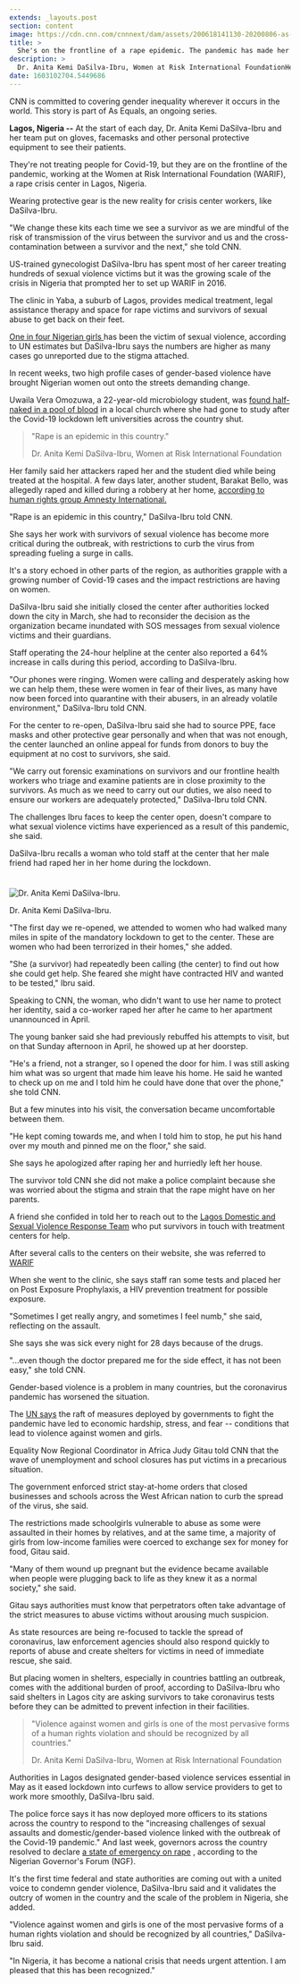 ```yaml
--- 
extends: _layouts.post 
section: content 
image: https://cdn.cnn.com/cnnnext/dam/assets/200618141130-20200806-as-equals-gbv-nigeria-gfx-super-tease.jpg 
title: > 
  She's on the frontline of a rape epidemic. The pandemic has made her work more dangerous 
description: > 
  Dr. Anita Kemi DaSilva-Ibru, Women at Risk International FoundationHer family said her attackers raped her and the student died while being treated at the hospital."Rape is an epidemic in this country," DaSilva-Ibru told CNN.As much as we need to carry out our duties, we also need to ensure our workers are adequately protected," DaSilva-Ibru told CNN.The challenges Ibru faces to keep the center open, doesn't compare to what sexual violence victims have experienced as a result of this pandemic, she said.The survivor told CNN she did not make a police complaint because she was worried about the stigma and strain that the rape might have on her parents. 
date: 1603102704.5449686 
--- 
```

<div><p>CNN is committed to covering gender inequality wherever it occurs in the world. This story is part of As Equals, an ongoing series.</p><p class="zn-body__paragraph speakable"><strong>Lagos, Nigeria --</strong> At the start of each day, Dr. Anita Kemi DaSilva-Ibru and her team put on gloves, facemasks and other personal protective equipment to see their patients.</p><p class="zn-body__paragraph speakable">They're not treating people for Covid-19, but they are on the frontline of the pandemic, working at the Women at Risk International Foundation (WARIF), a rape crisis center in Lagos, Nigeria.</p><p class="zn-body__paragraph speakable">Wearing protective gear is the new reality for crisis center workers, like DaSilva-Ibru.</p><p class="zn-body__paragraph">"We change these kits each time we see a survivor as we are mindful of the risk of transmission of the virus between the survivor and us and the cross-contamination between a survivor and the next," she told CNN.</p><p class="zn-body__paragraph">US-trained gynecologist DaSilva-Ibru has spent most of her career treating hundreds of sexual violence victims but it was the growing scale of the crisis in Nigeria that prompted her to set up WARIF in 2016.</p><p class="zn-body__paragraph">The clinic in Yaba, a suburb of Lagos, provides medical treatment, legal assistance therapy and space for rape victims and survivors of sexual abuse to get back on their feet.</p><a></a><span><a></a><span><a href="https://www.unicef.org/nigeria/child-protection" target="_blank">One in four Nigerian girls </a> has been the victim of sexual violence, according to UN estimates but DaSilva-Ibru says the numbers are higher as many cases go unreported due to the stigma attached.</span></span><p class="zn-body__paragraph">In recent weeks, two high profile cases of gender-based violence have brought Nigerian women out onto the streets demanding change.</p><a></a><p>Uwaila Vera Omozuwa, a 22-year-old microbiology student, was <a href="http://www.cnn.com/2020/06/05/africa/nigeria-student-rape-family-account-as-equals-intl/index.html" target="_blank">found half-naked in a pool of blood</a> in a local church where she had gone to study after the Covid-19 lockdown left universities across the country shut.</p><blockquote class="cnnix-golf__pullquote m-infographic-- js-whitelist">
 <p class="cnnix-golf__pullquote-quote">"Rape is an epidemic in this country."</p>
 <p class="cnnix-golf__pullquote-cite"> Dr. Anita Kemi DaSilva-Ibru, Women at Risk International Foundation</p>
 </blockquote><a></a><p>Her family said her attackers raped her and the student died while being treated at the hospital. A few days later, another student, Barakat Bello, was allegedly raped and killed during a robbery at her home, <a href="https://www.amnesty.org/en/get-involved/take-action/justice-for-uwa-and-barakat/" target="_blank"> according to human rights group Amnesty International.</a> </p><p class="zn-body__paragraph">"Rape is an epidemic in this country," DaSilva-Ibru told CNN.</p><p class="zn-body__paragraph">She says her work with survivors of sexual violence has become more critical during the outbreak, with restrictions to curb the virus from spreading fueling a surge in calls. </p><p class="zn-body__paragraph">It's a story echoed in other parts of the region, as authorities grapple with a growing number of Covid-19 cases and the impact restrictions are having on women.</p><p class="zn-body__paragraph">DaSilva-Ibru said she initially closed the center after authorities locked down the city in March, she had to reconsider the decision as the organization became inundated with SOS messages from sexual violence victims and their guardians.</p><p class="zn-body__paragraph">Staff operating the 24-hour helpline at the center also reported a 64% increase in calls during this period, according to DaSilva-Ibru. </p><p class="zn-body__paragraph">"Our phones were ringing. Women were calling and desperately asking how we can help them, these were women in fear of their lives, as many have now been forced into quarantine with their abusers, in an already volatile environment," DaSilva-Ibru told CNN.</p><p class="zn-body__paragraph">For the center to re-open, DaSilva-Ibru said she had to source PPE, face masks and other protective gear personally and when that was not enough, the center launched an online appeal for funds from donors to buy the equipment at no cost to survivors, she said. </p><p class="zn-body__paragraph">"We carry out forensic examinations on survivors and our frontline health workers who triage and examine patients are in close proximity to the survivors. As much as we need to carry out our duties, we also need to ensure our workers are adequately protected," DaSilva-Ibru told CNN.</p><p class="zn-body__paragraph">The challenges Ibru faces to keep the center open, doesn't compare to what sexual violence victims have experienced as a result of this pandemic, she said.</p><p class="zn-body__paragraph">DaSilva-Ibru recalls a woman who told staff at the center that her male friend had raped her in her home during the lockdown.</p><img class="media__image media__image--responsive" alt="Dr. Anita Kemi DaSilva-Ibru. " src="data:image/gif;base64,R0lGODlhEAAJAJEAAAAAAP///////wAAACH5BAEAAAIALAAAAAAQAAkAAAIKlI+py+0Po5yUFQA7"><p class="img__preloader"></p><img alt="Dr. Anita Kemi DaSilva-Ibru. " class="media__image" src="//cdn.cnn.com/cnnnext/dam/assets/200618151608-02-dr-kemi-dasilva-ibru-large-169.jpg"><p class="element-raw appearance-standard">Dr. Anita Kemi DaSilva-Ibru. </p><p class="zn-body__paragraph">"The first day we re-opened, we attended to women who had walked many miles in spite of the mandatory lockdown to get to the center. These are women who had been terrorized in their homes," she added.</p><p class="zn-body__paragraph">"She (a survivor) had repeatedly been calling (the center) to find out how she could get help. She feared she might have contracted HIV and wanted to be tested," Ibru said. </p><p class="zn-body__paragraph">Speaking to CNN, the woman, who didn't want to use her name to protect her identity, said a co-worker raped her after he came to her apartment unannounced in April. </p><p class="zn-body__paragraph">The young banker said she had previously rebuffed his attempts to visit, but on that Sunday afternoon in April, he showed up at her doorstep.</p><p class="zn-body__paragraph">"He's a friend, not a stranger, so I opened the door for him. I was still asking him what was so urgent that made him leave his home. He said he wanted to check up on me and I told him he could have done that over the phone," she told CNN.</p><p class="zn-body__paragraph">But a few minutes into his visit, the conversation became uncomfortable between them.</p><p class="zn-body__paragraph">"He kept coming towards me, and when I told him to stop, he put his hand over my mouth and pinned me on the floor," she said.</p><p class="zn-body__paragraph">She says he apologized after raping her and hurriedly left her house.</p><p class="zn-body__paragraph">The survivor told CNN she did not make a police complaint because she was worried about the stigma and strain that the rape might have on her parents.  </p><a></a><p>A friend she confided in told her to reach out to the <a href="https://twitter.com/DSVRT/status/1268864751670636544?s=20" target="_blank">Lagos Domestic and Sexual Violence Response Team</a> who put survivors in touch with treatment centers for help.</p><a></a><p>After several calls to the centers on their website, she was referred to <a href="https://warifng.org/warif-centre/#" target="_blank">WARIF</a> </p><p class="zn-body__paragraph">When she went to the clinic, she says staff ran some tests and placed her on Post Exposure Prophylaxis, a HIV prevention treatment for possible exposure.</p><p class="zn-body__paragraph">"Sometimes I get really angry, and sometimes I feel numb," she said, reflecting on the assault.</p><p class="zn-body__paragraph">She says she was sick every night for 28 days because of the drugs.</p><p class="zn-body__paragraph">"...even though the doctor prepared me for the side effect, it has not been easy," she told CNN. </p><p class="zn-body__paragraph">Gender-based violence is a problem in many countries, but the coronavirus pandemic has worsened the situation.</p><a></a><p>The <a href="https://www.un.org/africarenewal/web-features/coronavirus/fighting-%E2%80%98shadow-pandemic%E2%80%99-violence-against-women-children-during-covid-19" target="_blank">UN says</a> the raft of measures deployed by governments to fight the pandemic have led to economic hardship, stress, and fear -- conditions that lead to violence against women and girls.</p><p class="zn-body__paragraph">Equality Now Regional Coordinator in Africa Judy Gitau told CNN that the wave of unemployment and school closures has put victims in a precarious situation.</p><p class="zn-body__paragraph">The government enforced strict stay-at-home orders that closed businesses and schools across the West African nation to curb the spread of the virus, she said.</p><p class="zn-body__paragraph">The restrictions made schoolgirls vulnerable to abuse as some were assaulted in their homes by relatives, and at the same time, a majority of girls from low-income families were coerced to exchange sex for money for food, Gitau said. </p><p class="zn-body__paragraph">"Many of them wound up pregnant but the evidence became available when people were plugging back to life as they knew it as a normal society," she said.</p><p class="zn-body__paragraph">Gitau says authorities must know that perpetrators often take advantage of the strict measures to abuse victims without arousing much suspicion.</p><p class="zn-body__paragraph">As state resources are being re-focused to tackle the spread of coronavirus, law enforcement agencies should also respond quickly to reports of abuse and create shelters for victims in need of immediate rescue, she said.</p><p class="zn-body__paragraph">But placing women in shelters, especially in countries battling an outbreak, comes with the additional burden of proof, according to DaSilva-Ibru who said shelters in Lagos city are asking survivors to take coronavirus tests before they can be admitted to prevent infection in their facilities.</p><blockquote class="cnnix-golf__pullquote m-infographic-- js-whitelist">
 <p class="cnnix-golf__pullquote-quote">"Violence against women and girls is one of the most pervasive forms of a human rights violation and should be recognized by all countries."</p>
 <p class="cnnix-golf__pullquote-cite"> Dr. Anita Kemi DaSilva-Ibru, Women at Risk International Foundation</p>
 </blockquote><p class="zn-body__paragraph">Authorities in Lagos designated gender-based violence services essential in May as it eased lockdown into curfews to allow service providers to get to work more smoothly, DaSilva-Ibru said. </p><a></a><p>The police force says it has now deployed more officers to its stations across the country to respond to the "increasing challenges of sexual assaults and domestic/gender-based violence linked with the outbreak of the Covid-19 pandemic." And last week, governors across the country resolved to declare <a href="http://www.cnn.com/2020/06/12/africa/nigeria-state-of-emergency-rape/index.html" target="_blank">a state of emergency on rape</a> , according to the Nigerian Governor's Forum (NGF).</p><p class="zn-body__paragraph">It's the first time federal and state authorities are coming out with a united voice to condemn gender violence, DaSilva-Ibru said and it validates the outcry of women in the country and the scale of the problem in Nigeria, she added.</p><p class="zn-body__paragraph">"Violence against women and girls is one of the most pervasive forms of a human rights violation and should be recognized by all countries," DaSilva-Ibru said.</p><p class="zn-body__paragraph">"In Nigeria, it has become a national crisis that needs urgent attention. I am pleased that this has been recognized."</p><p class="element-raw appearance-standard"> 
</p><p class="element-raw appearance-standard"></p></div>